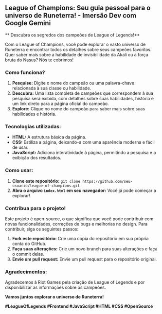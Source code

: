 ## League of Champions: Seu guia pessoal para o universo de Runeterra! - Imersão Dev com Google Gemini

** Descubra os segredos dos campeões de League of Legends!**

Com o League of Champions, você pode explorar o vasto universo de Runeterra e encontrar todos os detalhes sobre seus campeões favoritos. Quer saber mais sobre a habilidade de invisibilidade da Akali ou a força bruta do Nasus? Nós te cobrimos!

### **Como funciona?**

1. **Pesquise:** Digite o nome do campeão ou uma palavra-chave relacionada à sua classe ou habilidade.
2. **Descubra:** Uma lista completa de campeões que correspondem à sua pesquisa será exibida, com detalhes sobre suas habilidades, história e um link direto para a página oficial do campeão.
3. **Explore:** Clique no nome do campeão para saber mais sobre suas habilidades e história.

### **Tecnologias utilizadas:**

* **HTML:** A estrutura básica da página.
* **CSS:** Estiliza a página, deixando-a com uma aparência moderna e fácil de usar.
* **JavaScript:** Adiciona interatividade à página, permitindo a pesquisa e a exibição dos resultados.

### **Como usar:**

1. **Clone este repositório:** `git clone https://github.com/seu-usuario/league-of-champions.git`
2. **Abra o arquivo `index.html` em seu navegador:** Você já pode começar a explorar!

### **Contribua para o projeto!**

Este projeto é open-source, o que significa que você pode contribuir com novas funcionalidades, correções de bugs e melhorias no design. Para contribuir, siga os seguintes passos:

1. **Fork este repositório:** Crie uma cópia do repositório em sua própria conta do GitHub.
2. **Faça suas alterações:** Crie um novo branch para suas alterações e faça o commit delas.
3. **Envie um pull request:** Envie um pull request para o repositório original.

### **Agradecimentos:**

Agradecemos à Riot Games pela criação de League of Legends e por disponibilizar as informações sobre os campeões.

**Vamos juntos explorar o universo de Runeterra!**

**#LeagueOfLegends #Frontend #JavaScript #HTML #CSS #OpenSource**
